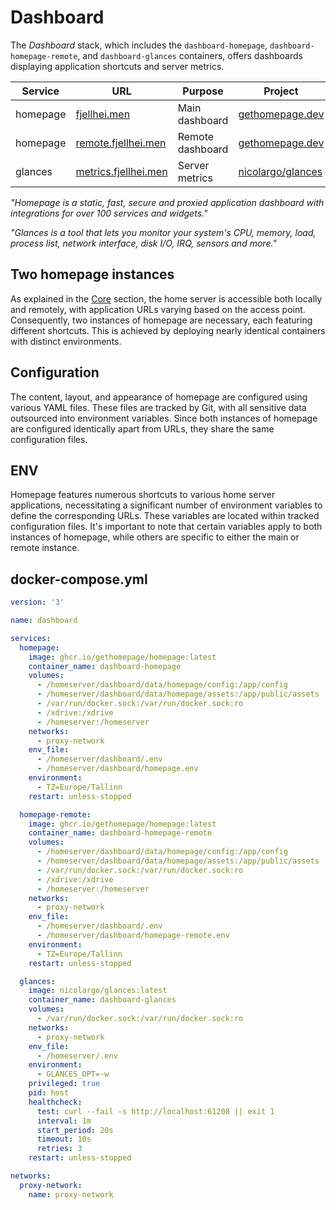 # Dashboard
The *Dashboard* stack, which includes the `dashboard-homepage`, `dashboard-homepage-remote`, and `dashboard-glances` containers, offers dashboards displaying application shortcuts and server metrics.

| Service | URL | Purpose | Project |
|---------|-----|-------- |---------|
| homepage | [fjellhei.men](https://fjellhei.men/) | Main dashboard | [gethomepage.dev](https://gethomepage.dev/latest/) |
| homepage | [remote.fjellhei.men](https://remote.fjellhei.men/) | Remote dashboard | [gethomepage.dev](https://gethomepage.dev/latest/) |
| glances | [metrics.fjellhei.men](https://metrics.fjellhei.men/) | Server metrics | [nicolargo/glances](https://nicolargo.github.io/glances/) |

*"Homepage is a static, fast, secure and proxied application dashboard with integrations for over 100 services and widgets."*

*"Glances is a tool that lets you monitor your system's CPU, memory, load, process list, network interface, disk I/O, IRQ, sensors and more."*

## Two homepage instances
As explained in the [Core](/stacks/core)  section, the home server is accessible both locally and remotely, with application URLs varying based on the access point. Consequently, two instances of homepage are necessary, each featuring different shortcuts. This is achieved by deploying nearly identical containers with distinct environments.

## Configuration
The content, layout, and appearance of homepage are configured using various YAML files. These files are tracked by Git, with all sensitive data outsourced into environment variables. Since both instances of homepage are configured identically apart from URLs, they share the same configuration files.

## ENV
Homepage features numerous shortcuts to various home server applications, necessitating a significant number of environment variables to define the corresponding URLs. These variables are located within tracked configuration files. It's important to note that certain variables apply to both instances of homepage, while others are specific to either the main or remote instance.

## docker-compose.yml
```yml
version: '3'

name: dashboard

services:
  homepage:
    image: ghcr.io/gethomepage/homepage:latest
    container_name: dashboard-homepage
    volumes:
      - /homeserver/dashboard/data/homepage/config:/app/config
      - /homeserver/dashboard/data/homepage/assets:/app/public/assets
      - /var/run/docker.sock:/var/run/docker.sock:ro
      - /xdrive:/xdrive
      - /homeserver:/homeserver
    networks:
      - proxy-network
    env_file:
      - /homeserver/dashboard/.env
      - /homeserver/dashboard/homepage.env
    environment:
      - TZ=Europe/Tallinn
    restart: unless-stopped

  homepage-remote:
    image: ghcr.io/gethomepage/homepage:latest
    container_name: dashboard-homepage-remote
    volumes:
      - /homeserver/dashboard/data/homepage/config:/app/config
      - /homeserver/dashboard/data/homepage/assets:/app/public/assets
      - /var/run/docker.sock:/var/run/docker.sock:ro
      - /xdrive:/xdrive
      - /homeserver:/homeserver
    networks:
      - proxy-network
    env_file:
      - /homeserver/dashboard/.env
      - /homeserver/dashboard/homepage-remote.env
    environment:
      - TZ=Europe/Tallinn
    restart: unless-stopped

  glances:
    image: nicolargo/glances:latest
    container_name: dashboard-glances
    volumes:
      - /var/run/docker.sock:/var/run/docker.sock:ro
    networks:
      - proxy-network
    env_file:
      - /homeserver/.env
    environment:
      - GLANCES_OPT=-w
    privileged: true
    pid: host
    healthcheck:
      test: curl --fail -s http://localhost:61208 || exit 1
      interval: 1m
      start_period: 20s
      timeout: 10s
      retries: 3
    restart: unless-stopped

networks:
  proxy-network:
    name: proxy-network
```